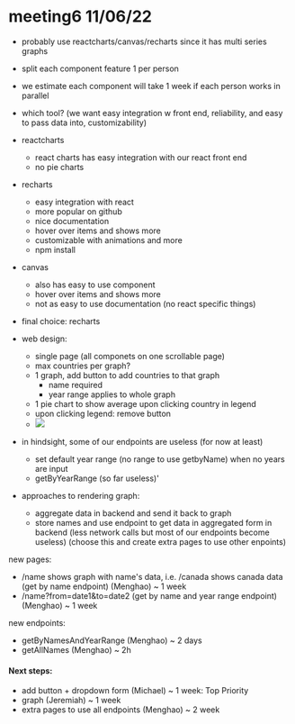 # meeting6 11/06/22

- probably use reactcharts/canvas/recharts since it has multi series graphs
- split each component feature 1 per person
- we estimate each component will take 1 week if each person works in parallel

- which tool? (we want easy integration w front end, reliability, and easy to pass data into, customizability)

- reactcharts
    - react charts has easy integration with our react front end
    - no pie charts
- recharts
    - easy integration with react
    - more popular on github
    - nice documentation
    - hover over items and shows more
    - customizable with animations and more
    - npm install
- canvas
    - also has easy to use component
    - hover over items and shows more
    - not as easy to use documentation (no react specific things)

- final choice: recharts

- web design:
    - single page (all componets on one scrollable page)
    - max countries per graph?
    - 1 graph, add button to add countries to that graph
        - name required
        - year range applies to whole graph
    - 1 pie chart to show average upon clicking country in legend
    - upon clicking legend: remove button
    - ![](https://i.imgur.com/SXsJRQW.png)

- in hindsight, some of our endpoints are useless (for now at least)
    - set default year range (no range to use getbyName) when no years are input
    - getByYearRange (so far useless)'

- approaches to rendering graph:
    - aggregate data in backend and send it back to graph
    - store names and use endpoint to get data in aggregated form in backend (less network calls but most of our endpoints become useless) (choose this and create extra pages to use other enpoints)

new pages:
- /name shows graph with name's data, i.e. /canada shows canada data (get by name endpoint) (Menghao) ~ 1 week
- /name?from=date1&to=date2 (get by name and year range endpoint) (Menghao) ~ 1 week

new endpoints:
- getByNamesAndYearRange (Menghao) ~ 2 days
- getAllNames (Menghao) ~ 2h


#### Next steps:
- add button + dropdown form (Michael) ~ 1 week: Top Priority
- graph (Jeremiah) ~ 1 week
- extra pages to use all endpoints (Menghao) ~ 2 week
